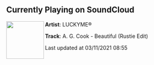 ## Currently Playing on SoundCloud

[<img align="left" width="100" src="https://i1.sndcdn.com/artworks-000100366280-9esje8-t500x500.jpg">](https://soundcloud.com/luckyme/advent-16?in=saxurn/sets/55-c)

**Artist**: LUCKYME® 

**Track**: A. G. Cook - Beautiful (Rustie Edit)

Last updated at 03/11/2021 08:55
